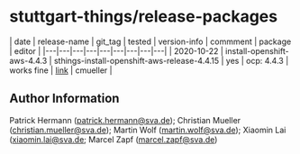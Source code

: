 stuttgart-things/release-packages
================================

| date | release-name | git_tag | tested | version-info | commment | package | editor |
|---|---|---|---|---|---|---|---|---|
| 2020-10-22 | install-openshift-aws-4.4.3 | sthings-install-openshift-aws-release-4.4.15 | yes | ocp: 4.4.3 | works fine  | [link](http://10.31.102.191:5000/buckets/objects?chosenbucket=install-openshift-aws&chosenobj=install-openshift-aws-4.4.15.zip) | cmueller |


Author Information
------------------

Patrick Hermann (patrick.hermann@sva.de);
Christian Mueller (christian.mueller@sva.de);
Martin Wolf (martin.wolf@sva.de);
Xiaomin Lai (xiaomin.lai@sva.de;
Marcel Zapf (marcel.zapf@sva.de)
